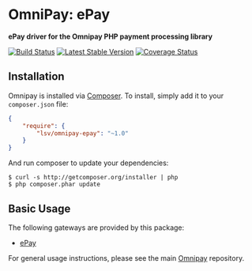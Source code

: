 OmniPay: ePay
=============

**ePay driver for the Omnipay PHP payment processing library**

[![Build Status](https://travis-ci.org/lsv/omnipay-epay.svg)](https://travis-ci.org/lsv/omnipay-epay) [![Latest Stable Version](https://poser.pugx.org/lsv/omnipay-epay/version)](https://packagist.org/packages/lsv/omnipay-epay) [![Coverage Status](https://coveralls.io/repos/lsv/omnipay-epay/badge.png?branch=master)](https://coveralls.io/r/lsv/omnipay-epay?branch=master)

Installation
------------

Omnipay is installed via [Composer](http://getcomposer.org/). To install, simply add it to your `composer.json` file:

```json
{
    "require": {
        "lsv/omnipay-epay": "~1.0"
    }
}
```

And run composer to update your dependencies:

    $ curl -s http://getcomposer.org/installer | php
    $ php composer.phar update

Basic Usage
-----------

The following gateways are provided by this package:

* [ePay](http://epay.dk/epay-payment-solutions/)

For general usage instructions, please see the main [Omnipay](https://github.com/thephpleague/omnipay) repository.
